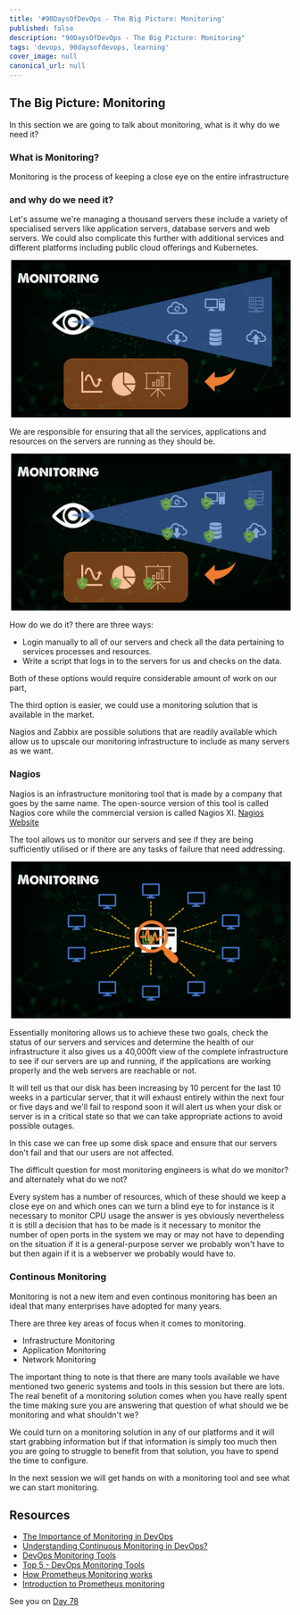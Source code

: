 ```yaml
---
title: '#90DaysOfDevOps - The Big Picture: Monitoring'
published: false
description: "90DaysOfDevOps - The Big Picture: Monitoring"
tags: 'devops, 90daysofdevops, learning'
cover_image: null
canonical_url: null
---
```

## The Big Picture: Monitoring

In this section we are going to talk about monitoring, what is it why do we need it? 

### What is Monitoring? 

Monitoring is the process of keeping a close eye on the entire infrastructure  

### and why do we need it? 

Let's assume we're managing a thousand servers these include a variety of specialised servers like application servers, database servers and web servers. We could also complicate this further with additional services and different platforms including public cloud offerings and Kubernetes. 

![](Images/Day77_Monitoring1.png)

We are responsible for ensuring that all the services, applications and resources on the servers are running as they should be. 

![](Images/Day77_Monitoring2.png)

How do we do it? there are three ways: 

- Login manually to all of our servers and check all the data pertaining to services processes and resources. 
- Write a script that logs in to the servers for us and checks on the data.  

Both of these options would require considerable amount of work on our part, 

The third option is easier, we could use a monitoring solution that is available in the market.  

Nagios and Zabbix are possible solutions that are readily available which allow us to upscale our monitoring infrastructure to include as many servers as we want. 

### Nagios

Nagios is an infrastructure monitoring tool that is made by a company that goes by the same name. The open-source version of this tool is called Nagios core while the commercial version is called Nagios XI. [Nagios Website](https://www.nagios.org/)

The tool allows us to monitor our servers and see if they are being sufficiently utilised or if there are any tasks of failure that need addressing. 

![](Images/Day77_Monitoring3.png)

Essentially monitoring allows us to achieve these two goals, check the status of our servers and services and determine the health of our infrastructure it also gives us a 40,000ft view of the complete infrastructure to see if our servers are up and running, if the applications are working properly and the web servers are reachable or not. 

It will tell us that our disk has been increasing by 10 percent for the last 10 weeks in a particular server, that it will exhaust entirely within the next four or five days and we'll fail to respond soon it will alert us when your disk or server is in a critical state so that we can take appropriate actions to avoid possible outages. 

In this case we can free up some disk space and ensure that our servers don't fail and that our users are not affected. 

The difficult question for most monitoring engineers is what do we monitor? and alternately what do we not? 

Every system has a number of resources, which of these should we keep a close eye on and which ones can we turn a blind eye to for instance is it necessary to monitor CPU usage the answer is yes obviously nevertheless it is still a decision that has to be made is it necessary to monitor the number of open ports in the system we may or may not have to depending on the situation if it is a general-purpose server we probably won't have to but then again if it is a webserver we probably would have to.  

### Continous Monitoring

Monitoring is not a new item and even continous monitoring has been an ideal that many enterprises have adopted for many years. 

There are three key areas of focus when it comes to monitoring. 

- Infrastructure Monitoring
- Application Monitoring 
- Network Monitoring 

The important thing to note is that there are many tools available we have mentioned two generic systems and tools in this session but there are lots. The real benefit of a monitoring solution comes when you have really spent the time making sure you are answering that question of what should we be monitoring and what shouldn't we? 

We could turn on a monitoring solution in any of our platforms and it will start grabbing information but if that information is simply too much then you are going to struggle to benefit from that solution, you have to spend the time to configure. 

In the next session we will get hands on with a monitoring tool and see what we can start monitoring. 

## Resources 

- [The Importance of Monitoring in DevOps](https://www.devopsonline.co.uk/the-importance-of-monitoring-in-devops/)
- [Understanding Continuous Monitoring in DevOps?](https://medium.com/devopscurry/understanding-continuous-monitoring-in-devops-f6695b004e3b) 
- [DevOps Monitoring Tools](https://www.youtube.com/watch?v=Zu53QQuYqJ0) 
- [Top 5 - DevOps Monitoring Tools](https://www.youtube.com/watch?v=4t71iv_9t_4)
- [How Prometheus Monitoring works](https://www.youtube.com/watch?v=h4Sl21AKiDg) 
- [Introduction to Prometheus monitoring](https://www.youtube.com/watch?v=5o37CGlNLr8)

See you on [Day 78](day78.md)